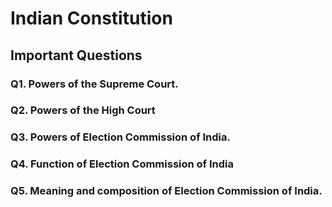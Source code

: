 # Indian Constitution 

## Important Questions

### Q1. Powers of the Supreme Court.

### Q2. Powers of the High Court

### Q3. Powers of Election Commission of India.

### Q4. Function of Election Commission of India

### Q5. Meaning and composition of Election Commission of India.